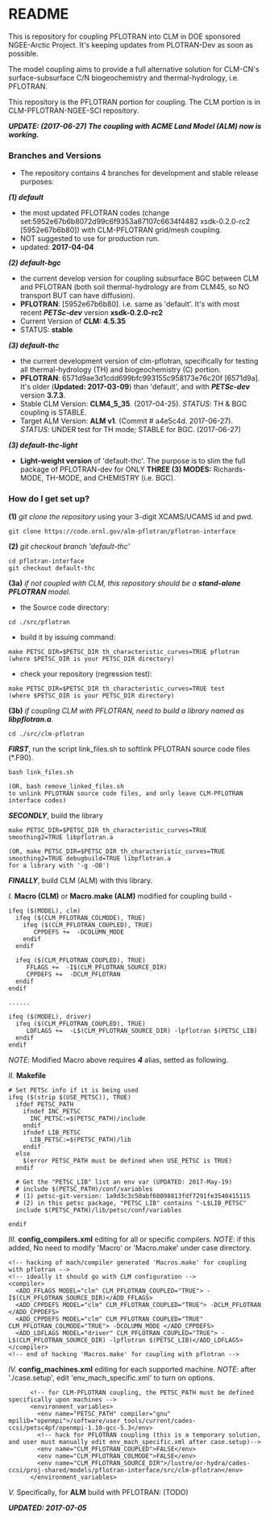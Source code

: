 # README #

This is repository for coupling PFLOTRAN into CLM in DOE sponsored NGEE-Arctic Project. It's keeping updates from PLOTRAN-Dev as soon as possible.

The model coupling aims to provide a full alternative solution for CLM-CN's surface-subsurface C/N biogeochemistry and thermal-hydrology, i.e. PFLOTRAN.

This repository is the PFLOTRAN portion for coupling. The CLM portion is in CLM-PFLOTRAN-NGEE-SCI repository.

***UPDATE: (2017-06-27) The coupling with ACME Land Model (ALM) now is working.***

### Branches and Versions ###

* The repository contains 4 branches for development and stable release purposes:
  
***(1) default*** 

 - the most updated PFLOTRAN codes (change set:5952e67b6b8072d99c6f9353a87107c6634f4482 xsdk-0.2.0-rc2
 [5952e67b6b80]) with CLM-PFLOTRAN grid/mesh coupling. 
 - NOT suggested to use for production run. 
 - updated: **2017-04-04**
 

***(2) default-bgc*** 
 - the current develop version for coupling subsurface BGC between CLM and PFLOTRAN (both soil thermal-hydrology are from CLM45, so NO transport BUT can have diffusion). 
 - **PFLOTRAN**: [5952e67b6b80]. i.e. same as 'default'. It's with most recent ***PETSc-dev*** version **xsdk-0.2.0-rc2**
 - Current Version of **CLM: 4.5.35**
 - STATUS: **stable**
 

***(3) default-thc*** 

 - the current development version of clm-pflotran, specifically for testing all thermal-hydrology (TH) and biogeochemistry (C) portion. 
 - **PFLOTRAN**: 6571d9ae3d1cdd699bfc993155c958173e76c20f [6571d9a]. It's older (**Updated: 2017-03-09**) than 'default', and with ***PETSc-dev*** version **3.7.3**.
 - Stable CLM Version: **CLM4_5_35**. (2017-04-25).  *STATUS*: TH & BGC coupling is STABLE. 
 - Target ALM Version: **ALM v1**. (Commit # a4e5c4d. 2017-06-27).  *STATUS*: UNDER test for TH mode; STABLE for BGC. (2017-06-27) 

***(3) default-thc-light*** 

 - **Light-weight version** of 'default-thc'.  The purpose is to slim the full package of PFLOTRAN-dev for ONLY **THREE (3) MODES:** Richards-MODE, TH-MODE, and CHEMISTRY (i.e. BGC).


### How do I get set up? ###

**(1)** *git clone the repository* using your 3-digit XCAMS/UCAMS id and pwd.
```
git clone https://code.ornl.gov/alm-pflotran/pflotran-interface
```

**(2)** *git checkout branch 'default-thc'*
```
cd pflotran-interface
git checkout default-thc
```

**(3a)** *if not coupled with CLM, this repository should be a **stand-alone PFLOTRAN** model.*

- the Source code directory: 
```
cd ./src/pflotran
```

- build it by issuing command:
```
make PETSC_DIR=$PETSC_DIR th_characteristic_curves=TRUE pflotran
(where $PETSC_DIR is your PETSC_DIR directory)
```

- check your repository (regression test):
```
make PETSC_DIR=$PETSC_DIR th_characteristic_curves=TRUE test
(where $PETSC_DIR is your PETSC_DIR directory)

```

**(3b)** *if coupling CLM with PFLOTRAN, need to build a library named as **libpflotran.a**.*
```
cd ./src/clm-pflotran
```

***FIRST***, run the script link_files.sh to softlink PFLOTRAN source code files (*.F90).
```
bash link_files.sh

(OR, bash remove_linked_files.sh 
to unlink PFLOTRAN source code files, and only leave CLM-PFLOTRAN interface codes)
```

***SECONDLY***, build the library
```
make PETSC_DIR=$PETSC_DIR th_characteristic_curves=TRUE smoothing2=TRUE libpflotran.a

(OR, make PETSC_DIR=$PETSC_DIR th_characteristic_curves=TRUE smoothing2=TRUE debugbuild=TRUE libpflotran.a
for a library with '-g -O0')

```

***FINALLY***, build CLM (ALM) with this library.

*I.* **Macro (CLM)** or **Macro.make (ALM)** modified for coupling build -
```
ifeq ($(MODEL), clm) 
  ifeq ($(CLM_PFLOTRAN_COLMODE), TRUE) 
    ifeq ($(CLM_PFLOTRAN_COUPLED), TRUE) 
       CPPDEFS +=  -DCOLUMN_MODE 
    endif
  endif

  ifeq ($(CLM_PFLOTRAN_COUPLED), TRUE) 
     FFLAGS +=  -I$(CLM_PFLOTRAN_SOURCE_DIR)
     CPPDEFS +=  -DCLM_PFLOTRAN 
  endif
endif

......

ifeq ($(MODEL), driver) 
  ifeq ($(CLM_PFLOTRAN_COUPLED), TRUE) 
     LDFLAGS +=  -L$(CLM_PFLOTRAN_SOURCE_DIR) -lpflotran $(PETSC_LIB)
  endif
endif

```

*NOTE*: Modified Macro above requires ***4*** alias, setted as following.

*II.* **Makefile**
```
# Set PETSc info if it is being used
ifeq ($(strip $(USE_PETSC)), TRUE)
  ifdef PETSC_PATH
    ifndef INC_PETSC
      INC_PETSC:=$(PETSC_PATH)/include
    endif
    ifndef LIB_PETSC
      LIB_PETSC:=$(PETSC_PATH)/lib
    endif
  else
    $(error PETSC_PATH must be defined when USE_PETSC is TRUE)
  endif

  # Get the "PETSC_LIB" list an env var (UPDATED: 2017-May-19)
  # include $(PETSC_PATH)/conf/variables
  # (1) petsc-git-version: 1a9d3c3c50abf60098813fdf7291fe3540415115
  # (2) in this petsc package, "PETSC_LIB" contains "-L$LIB_PETSC"
  include $(PETSC_PATH)/lib/petsc/conf/variables
  
endif

```

*III.* **config_compilers.xml** editing for all or specific compilers. *NOTE*: if this added, No need to modify 'Macro' or 'Macro.make' under case directory. 

```
<!-- hacking of mach/compiler generated 'Macros.make' for coupling with pflotran -->
<!-- ideally it should go with CLM configuration -->
<compiler>
  <ADD_FFLAGS MODEL="clm" CLM_PFLOTRAN_COUPLED="TRUE"> -I$(CLM_PFLOTRAN_SOURCE_DIR)</ADD_FFLAGS>
  <ADD_CPPDEFS MODEL="clm" CLM_PFLOTRAN_COUPLED="TRUE"> -DCLM_PFLOTRAN </ADD_CPPDEFS>
  <ADD_CPPDEFS MODEL="clm" CLM_PFLOTRAN_COUPLED="TRUE" CLM_PFLOTRAN_COLMODE="TRUE"> -DCOLUMN_MODE </ADD_CPPDEFS>
  <ADD_LDFLAGS MODEL="driver" CLM_PFLOTRAN_COUPLED="TRUE"> -L$(CLM_PFLOTRAN_SOURCE_DIR) -lpflotran $(PETSC_LIB)</ADD_LDFLAGS>
</compiler>
<!-- end of hacking 'Macros.make' for coupling with pflotran -->

```


*IV.* **config_machines.xml** editing for each supported machine. *NOTE*: after './case.setup', edit 'env_mach_specific.xml' to turn on options.

```
      <!-- for CLM-PFLOTRAN coupling, the PETSC_PATH must be defined specifically upon machines -->
      <environment_variables>
        <env name="PETSC_PATH" compiler="gnu" mpilib="openmpi">/software/user_tools/current/cades-ccsi/petsc4pf/openmpi-1.10-gcc-5.3</env>      
        <!-- hack for PFLOTRAN coupling (this is a temporary solution, and user must manually edit env_mach_specific.xml after case.setup)-->
        <env name="CLM_PFLOTRAN_COUPLED">FALSE</env>
        <env name="CLM_PFLOTRAN_COLMODE">FALSE</env>
        <env name="CLM_PFLOTRAN_SOURCE_DIR">/lustre/or-hydra/cades-ccsi/proj-shared/models/pflotran-interface/src/clm-pflotran</env>
      </environment_variables>       

```



*V.* Specifically, for **ALM** build with PFLOTRAN:
(TODO)




***UPDATED: 2017-07-05***